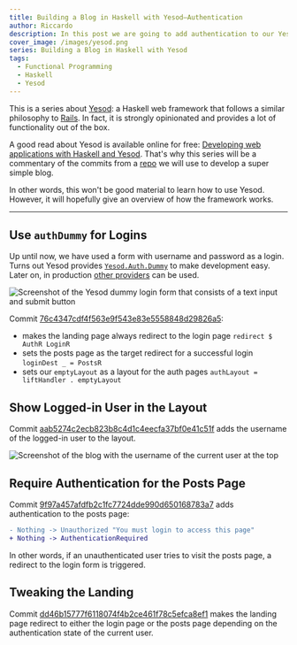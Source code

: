 ```yaml
---
title: Building a Blog in Haskell with Yesod–Authentication
author: Riccardo
description: In this post we are going to add authentication to our Yesod blog
cover_image: /images/yesod.png
series: Building a Blog in Haskell with Yesod
tags:
  - Functional Programming
  - Haskell
  - Yesod
---
```


This is a series about [Yesod](https://www.yesodweb.com/): a Haskell web framework that follows a similar philosophy to [Rails](https://rubyonrails.org/). In fact, it is strongly opinionated and provides a lot of functionality out of the box.

A good read about Yesod is available online for free: [Developing web applications with Haskell and Yesod](https://www.yesodweb.com/book). That's why this series will be a commentary of the commits from a [repo](https://github.com/3v0k4/yesod-blog) we will use to develop a super simple blog.

In other words, this won't be good material to learn how to use Yesod. However, it will hopefully give an overview of how the framework works.

---

## Use `authDummy` for Logins

Up until now, we have used a form with username and password as a login. Turns out Yesod provides [`Yesod.Auth.Dummy`](http://hackage.haskell.org/package/yesod-auth-1.6.7/docs/Yesod-Auth-Dummy.html) to make development easy. Later on, in production [other providers](http://hackage.haskell.org/package/yesod-auth-1.6.7/docs/Yesod-Auth-Dummy.html) can be used.

![Screenshot of the Yesod dummy login form that consists of a text input and submit button](/images/dummy-login.png)

Commit [76c4347cdf4f563e9f543e83e5558848d29826a5](https://github.com/3v0k4/yesod-blog/commit/76c4347cdf4f563e9f543e83e5558848d29826a5):

- makes the landing page always redirect to the login page `redirect $ AuthR LoginR`
- sets the posts page as the target redirect for a successful login `loginDest _ = PostsR`
- sets our `emptyLayout` as a layout for the auth pages `authLayout = liftHandler . emptyLayout`


## Show Logged-in User in the Layout

Commit [aab5274c2ecb823b8c4d1c4eecfa37bf0e41c51f](https://github.com/3v0k4/yesod-blog/commit/aab5274c2ecb823b8c4d1c4eecfa37bf0e41c51f) adds the username of the logged-in user to the layout.

![Screenshot of the blog with the username of the current user at the top](/images/logged-in-user.png)

## Require Authentication for the Posts Page

Commit [9f97a457afdfb2c1fc7724dde990d650168783a7](https://github.com/3v0k4/yesod-blog/commit/9f97a457afdfb2c1fc7724dde990d650168783a7) adds authentication to the posts page:

```diff
- Nothing -> Unauthorized "You must login to access this page"
+ Nothing -> AuthenticationRequired
```

In other words, if an unauthenticated user tries to visit the posts page, a redirect to the login form is triggered.

## Tweaking the Landing

Commit [dd46b15777f6118074f4b2ce461f78c5efca8ef1](https://github.com/3v0k4/yesod-blog/commit/dd46b15777f6118074f4b2ce461f78c5efca8ef1) makes the landing page redirect to either the login page or the posts page depending on the authentication state of the current user.
